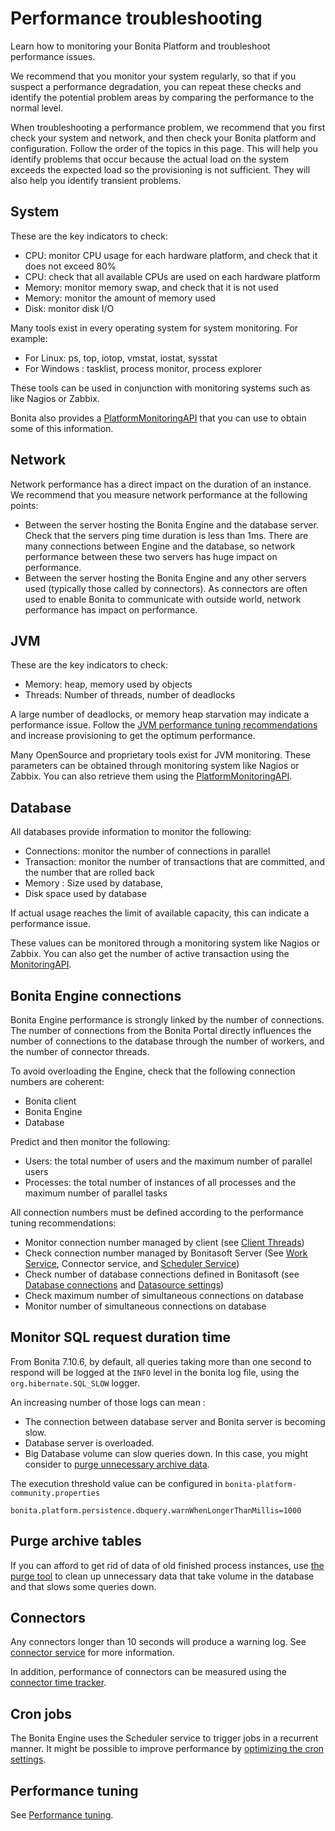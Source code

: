# Performance troubleshooting

Learn how to monitoring your Bonita Platform and troubleshoot performance issues.

We recommend that you monitor your system regularly, so that if you suspect a performance degradation, you can repeat these checks and identify the potential problem areas by comparing the performance to the normal level. 

When troubleshooting a performance problem, we recommend that you first check your system and network, and then check your Bonita platform and configuration. Follow the order of the topics in this page. 
This will help you identify problems that occur because the actual load on the system exceeds the expected load so the provisioning is not sufficient. They will also help you identify transient problems.

## System

These are the key indicators to check:

- CPU: monitor CPU usage for each hardware platform, and check that it does not exceed 80%
- CPU: check that all available CPUs are used on each hardware platform
- Memory: monitor memory swap, and check that it is not used
- Memory: monitor the amount of memory used
- Disk: monitor disk I/O

Many tools exist in every operating system for system monitoring. For example:

- For Linux: ps, top, iotop, vmstat, iostat, sysstat
- For Windows : tasklist, process monitor, process explorer

These tools can be used in conjunction with monitoring systems such as like Nagios or Zabbix.

Bonita also provides a [PlatformMonitoringAPI](http://documentation.bonitasoft.com/javadoc/api/${varVersion}/index.html) that you can use to obtain some of this information. 

## Network

Network performance has a direct impact on the duration of an instance. We recommend that you measure network performance at the following points: 

- Between the server hosting the Bonita Engine and the database server. Check that the servers ping time duration is less than 1ms. There are many connections between Engine and the database, so network performance between these two servers has huge impact on performance. 
- Between the server hosting the Bonita Engine and any other servers used (typically those called by connectors). As connectors are often used to enable Bonita to communicate with outside world, network performance has impact on performance.

## JVM

These are the key indicators to check:

- Memory: heap, memory used by objects
- Threads: Number of threads, number of deadlocks

A large number of deadlocks, or memory heap starvation may indicate a performance issue.
Follow the [JVM performance tuning recommendations](performance-tuning.md) and increase provisioning to get the optimum performance.

Many OpenSource and proprietary tools exist for JVM monitoring. 
These parameters can be obtained through monitoring system like Nagios or Zabbix. You can also retrieve them using the [PlatformMonitoringAPI](http://documentation.bonitasoft.com/javadoc/api/${varVersion}/index.html).

## Database

All databases provide information to monitor the following:

- Connections: monitor the number of connections in parallel
- Transaction: monitor the number of transactions that are committed, and the number that are rolled back
- Memory : Size used by database,
- Disk space used by database

If actual usage reaches the limit of available capacity, this can indicate a performance issue.

These values can be monitored through a monitoring system like Nagios or Zabbix. 
You can also get the number of active transaction using the [MonitoringAPI](http://documentation.bonitasoft.com/javadoc/api/${varVersion}/index.html).

## Bonita Engine connections

Bonita Engine performance is strongly linked by the number of connections. The number of connections from the Bonita Portal directly influences the number of connections to the database through the number of workers, and the number of connector threads.

To avoid overloading the Engine, check that the following connection numbers are coherent:

- Bonita client
- Bonita Engine
- Database

Predict and then monitor the following:

- Users: the total number of users and the maximum number of parallel users
- Processes: the total number of instances of all processes and the maximum number of parallel tasks

All connection numbers must be defined according to the performance tuning recommendations:

- Monitor connection number managed by client (see [Client Threads](performance-tuning.md))
- Check connection number managed by Bonitasoft Server (See [Work Service](performance-tuning.md), Connector service, and [Scheduler Service](performance-tuning.md))
- Check number of database connections defined in Bonitasoft (see [Database connections](performance-tuning.md) and [Datasource settings](performance-tuning.md))
- Check maximum number of simultaneous connections on database
- Monitor number of simultaneous connections on database

## Monitor SQL request duration time

From Bonita 7.10.6, by default, all queries taking more than one second to respond will be logged at the `INFO` level
in the bonita log file, using the `org.hibernate.SQL_SLOW` logger. 

An increasing number of those logs can mean :
- The connection between database server and Bonita server is becoming slow.
- Database server is overloaded.
- Big Database volume can slow queries down. In this case, you might consider to [purge unnecessary archive data](https://github.com/bonitasoft/bonita-purge-tool/releases).

The execution threshold value can be configured in `bonita-platform-community.properties`
```
bonita.platform.persistence.dbquery.warnWhenLongerThanMillis=1000
```

## Purge archive tables

If you can afford to get rid of data of old finished process instances, use [the purge tool](purge-tool.md) to clean up unnecessary data
that take volume in the database and that slows some queries down.

## Connectors

Any connectors longer than 10 seconds will produce a warning log. See [connector service](performance-tuning.md#connector_service) for more information. 

In addition, performance of connectors can be measured using the [connector time tracker](performance-tuning.md#time_tracker).

## Cron jobs

The Bonita Engine uses the Scheduler service to trigger jobs in a recurrent manner. It might be possible to improve performance by [optimizing the cron settings](performance-tuning.md).

## Performance tuning

See [Performance tuning](performance-tuning.md).
